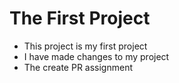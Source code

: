 # The First Project

- This project is my first project
- I have made changes to my project
- The create PR assignment
